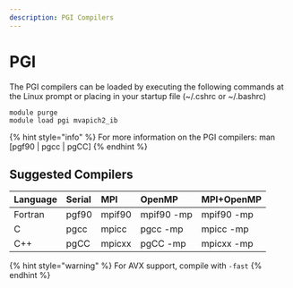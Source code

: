 ```yaml
---
description: PGI Compilers
---
```


# PGI

The PGI compilers can be loaded by executing the following commands at the Linux prompt or placing in your startup file \(~/.cshrc or ~/.bashrc\)

```text
module purge
module load pgi mvapich2_ib
```

{% hint style="info" %}
For more information on the PGI compilers: man \[pgf90 \| pgcc \| pgCC\]
{% endhint %}

## Suggested Compilers

| Language | Serial | MPI | OpenMP | MPI+OpenMP |
| :--- | :--- | :--- | :--- | :--- |
| Fortran | pgf90 | mpif90 | mpif90 -mp | mpif90 -mp |
| C | pgcc | mpicc | pgcc -mp | mpicc -mp |
| C++ | pgCC | mpicxx | pgCC -mp | mpicxx -mp |

{% hint style="warning" %}
 For AVX support, compile with `-fast`
{% endhint %}

